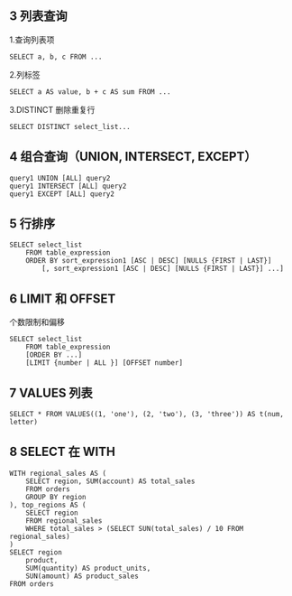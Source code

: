 ## 3 列表查询

1.查询列表项
```
SELECT a, b, c FROM ...
```

2.列标签
```
SELECT a AS value, b + c AS sum FROM ...
```

3.DISTINCT
删除重复行
```
SELECT DISTINCT select_list...
```

## 4 组合查询（UNION, INTERSECT, EXCEPT）
```
query1 UNION [ALL] query2
query1 INTERSECT [ALL] query2
query1 EXCEPT [ALL] query2
```

## 5 行排序
```
SELECT select_list
    FROM table_expression
    ORDER BY sort_expression1 [ASC | DESC] [NULLS {FIRST | LAST}]
        [, sort_expression1 [ASC | DESC] [NULLS {FIRST | LAST}] ...]
```

## 6 LIMIT 和 OFFSET
个数限制和偏移
```
SELECT select_list
    FROM table_expression
    [ORDER BY ...]
    [LIMIT {number | ALL }] [OFFSET number]
```

## 7 VALUES 列表
```
SELECT * FROM VALUES((1, 'one'), (2, 'two'), (3, 'three')) AS t(num, letter)
```


## 8 SELECT 在 WITH
```
WITH regional_sales AS (
    SELECT region, SUM(account) AS total_sales
    FROM orders
    GROUP BY region
), top_regions AS (
    SELECT region
    FROM regional_sales
    WHERE total_sales > (SELECT SUN(total_sales) / 10 FROM regional_sales)
)
SELECT region
    product,
    SUM(quantity) AS product_units,
    SUN(amount) AS product_sales
FROM orders
```